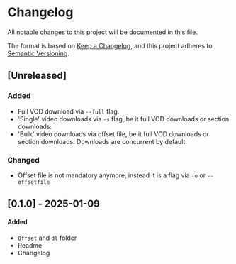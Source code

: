 # Changelog

All notable changes to this project will be documented in this file.

The format is based on [Keep a Changelog](https://keepachangelog.com/en/1.1.0/),
and this project adheres to [Semantic Versioning](https://semver.org/spec/v2.0.0.html).

## [Unreleased]
### Added
- Full VOD download via `--full` flag.
- 'Single' video downloads via `-s` flag, be it full VOD downloads or section downloads.
- 'Bulk' video downloads via offset file, be it full VOD downloads or section downloads. Downloads are concurrent by default.

### Changed
- Offset file is not mandatory anymore, instead it is a flag via `-o` or `--offsetfile`

## [0.1.0] - 2025-01-09
#### Added
- `Offset` and `dl` folder
- Readme
- Changelog